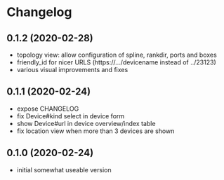 # Changelog

## 0.1.2 (2020-02-28)
  - topology view: allow configuration of spline, rankdir, ports and boxes
  - friendly_id for nicer URLS (https://.../devicename instead of ../23123)
  - various visual improvements and fixes

## 0.1.1 (2020-02-24)
  - expose CHANGELOG
  - fix Device#kind select in device form
  - show Device#url in device overview/index table
  - fix location view when more than 3 devices are shown

## 0.1.0 (2020-02-24)
  - initial somewhat useable version
